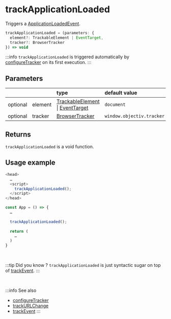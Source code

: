 # trackApplicationLoaded

Triggers a [ApplicationLoadedEvent](/taxonomy/events/ApplicationLoadedEvent.md).

```typescript
trackApplicationLoaded = (parameters: {
  element?: TrackableElement | EventTarget,
  tracker?: BrowserTracker
}) => void
```

:::info
`trackApplicationLoaded` is triggered automatically by [configureTracker](/tracking/api-reference/general/configureTracker.md) on its first execution.
:::

## Parameters
|          |         | type                                                                                                                                                      | default value
| :-:      | :--     | :--                                                                                                                                                       | :--           
| optional | element | [TrackableElement](/tracking/core-concepts/elements.md#trackable-elements) \| [EventTarget](https://developer.mozilla.org/en-US/docs/Web/API/EventTarget) | `document`
| optional | tracker | [BrowserTracker](/tracking/api-reference/interfaces/BrowserTracker.md)                                                                                    | `window.objectiv.tracker`

## Returns
`trackApplicationLoaded` is a void function.

## Usage example

```typescript jsx
<head>
  …
  <script>
    trackApplicationLoaded();
  </script>
</head>
```

```typescript jsx
const App = () => {
  …
  
  trackApplicationLoaded();
  
  return (
    …
  )
}
```

<br />

:::tip Did you know ?
`trackApplicationLoaded` is just syntactic sugar on top of [trackEvent](/tracking/api-reference/advanced/trackEvent.md).
:::

<br />

:::info See also
- [configureTracker](/tracking/api-reference/general/configureTracker.md)
- [trackURLChange](/tracking/api-reference/event-trackers/trackURLChange.md)
- [trackEvent](/tracking/api-reference/advanced/trackEvent.md)
:::
